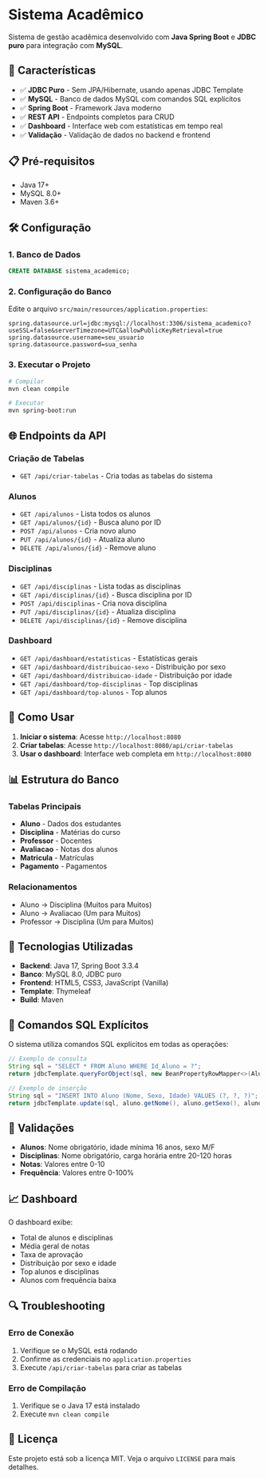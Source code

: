 # Sistema Acadêmico

Sistema de gestão acadêmica desenvolvido com **Java Spring Boot** e **JDBC puro** para integração com **MySQL**.

## 🚀 Características

- ✅ **JDBC Puro** - Sem JPA/Hibernate, usando apenas JDBC Template
- ✅ **MySQL** - Banco de dados MySQL com comandos SQL explícitos
- ✅ **Spring Boot** - Framework Java moderno
- ✅ **REST API** - Endpoints completos para CRUD
- ✅ **Dashboard** - Interface web com estatísticas em tempo real
- ✅ **Validação** - Validação de dados no backend e frontend

## 📋 Pré-requisitos

- Java 17+
- MySQL 8.0+
- Maven 3.6+

## 🛠️ Configuração

### 1. Banco de Dados

```sql
CREATE DATABASE sistema_academico;
```

### 2. Configuração do Banco

Edite o arquivo `src/main/resources/application.properties`:

```properties
spring.datasource.url=jdbc:mysql://localhost:3306/sistema_academico?useSSL=false&serverTimezone=UTC&allowPublicKeyRetrieval=true
spring.datasource.username=seu_usuario
spring.datasource.password=sua_senha
```

### 3. Executar o Projeto

```bash
# Compilar
mvn clean compile

# Executar
mvn spring-boot:run
```

## 🌐 Endpoints da API

### Criação de Tabelas
- `GET /api/criar-tabelas` - Cria todas as tabelas do sistema

### Alunos
- `GET /api/alunos` - Lista todos os alunos
- `GET /api/alunos/{id}` - Busca aluno por ID
- `POST /api/alunos` - Cria novo aluno
- `PUT /api/alunos/{id}` - Atualiza aluno
- `DELETE /api/alunos/{id}` - Remove aluno

### Disciplinas
- `GET /api/disciplinas` - Lista todas as disciplinas
- `GET /api/disciplinas/{id}` - Busca disciplina por ID
- `POST /api/disciplinas` - Cria nova disciplina
- `PUT /api/disciplinas/{id}` - Atualiza disciplina
- `DELETE /api/disciplinas/{id}` - Remove disciplina

### Dashboard
- `GET /api/dashboard/estatisticas` - Estatísticas gerais
- `GET /api/dashboard/distribuicao-sexo` - Distribuição por sexo
- `GET /api/dashboard/distribuicao-idade` - Distribuição por idade
- `GET /api/dashboard/top-disciplinas` - Top disciplinas
- `GET /api/dashboard/top-alunos` - Top alunos

## 🎯 Como Usar

1. **Iniciar o sistema**: Acesse `http://localhost:8080`
2. **Criar tabelas**: Acesse `http://localhost:8080/api/criar-tabelas`
3. **Usar o dashboard**: Interface web completa em `http://localhost:8080`

## 📊 Estrutura do Banco

### Tabelas Principais
- **Aluno** - Dados dos estudantes
- **Disciplina** - Matérias do curso
- **Professor** - Docentes
- **Avaliacao** - Notas dos alunos
- **Matricula** - Matrículas
- **Pagamento** - Pagamentos

### Relacionamentos
- Aluno → Disciplina (Muitos para Muitos)
- Aluno → Avaliacao (Um para Muitos)
- Professor → Disciplina (Um para Muitos)

## 🔧 Tecnologias Utilizadas

- **Backend**: Java 17, Spring Boot 3.3.4
- **Banco**: MySQL 8.0, JDBC puro
- **Frontend**: HTML5, CSS3, JavaScript (Vanilla)
- **Template**: Thymeleaf
- **Build**: Maven

## 📝 Comandos SQL Explícitos

O sistema utiliza comandos SQL explícitos em todas as operações:

```java
// Exemplo de consulta
String sql = "SELECT * FROM Aluno WHERE Id_Aluno = ?";
return jdbcTemplate.queryForObject(sql, new BeanPropertyRowMapper<>(Aluno.class), id);

// Exemplo de inserção
String sql = "INSERT INTO Aluno (Nome, Sexo, Idade) VALUES (?, ?, ?)";
return jdbcTemplate.update(sql, aluno.getNome(), aluno.getSexo(), aluno.getIdade());
```

## 🚨 Validações

- **Alunos**: Nome obrigatório, idade mínima 16 anos, sexo M/F
- **Disciplinas**: Nome obrigatório, carga horária entre 20-120 horas
- **Notas**: Valores entre 0-10
- **Frequência**: Valores entre 0-100%

## 📈 Dashboard

O dashboard exibe:
- Total de alunos e disciplinas
- Média geral de notas
- Taxa de aprovação
- Distribuição por sexo e idade
- Top alunos e disciplinas
- Alunos com frequência baixa

## 🔍 Troubleshooting

### Erro de Conexão
1. Verifique se o MySQL está rodando
2. Confirme as credenciais no `application.properties`
3. Execute `/api/criar-tabelas` para criar as tabelas

### Erro de Compilação
1. Verifique se o Java 17 está instalado
2. Execute `mvn clean compile`

## 📄 Licença

Este projeto está sob a licença MIT. Veja o arquivo `LICENSE` para mais detalhes.
